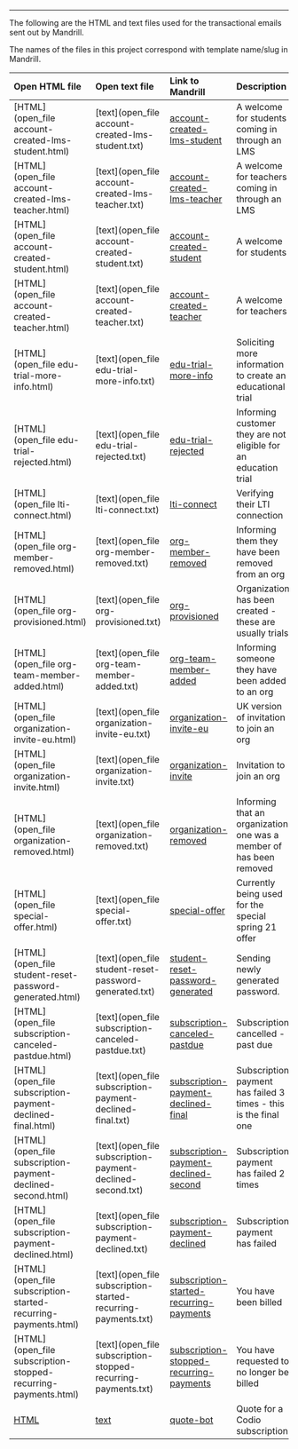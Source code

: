 ------------

The following are the HTML and text files used for the transactional emails sent out by Mandrill.

The names of the files in this project correspond with template name/slug in Mandrill.





| Open HTML file | Open text file| Link to Mandrill | Description |
| :----------- |:----------- |:----------- | :----------- |
| [HTML](open_file account-created-lms-student.html) | [text](open_file account-created-lms-student.txt)| [account-created-lms-student](https://mandrillapp.com/templates/code?id=account-created-lms-student) | A welcome for students coming in through an LMS |
| [HTML](open_file account-created-lms-teacher.html) | [text](open_file account-created-lms-teacher.txt) | [account-created-lms-teacher](https://mandrillapp.com/templates/code?id=account-created-lms-teacher)| A welcome for teachers coming in through an LMS |
|[HTML](open_file account-created-student.html)| [text](open_file account-created-student.txt)| [account-created-student](https://mandrillapp.com/templates/code?id=account-created-student)| A welcome for students |
|[HTML](open_file account-created-teacher.html)| [text](open_file account-created-teacher.txt)| [account-created-teacher](https://mandrillapp.com/templates/code?id=account-created-teacher)| A welcome for teachers |
|[HTML](open_file edu-trial-more-info.html)| [text](open_file edu-trial-more-info.txt)| [edu-trial-more-info](https://mandrillapp.com/templates/code?id=edu-trial-more-info)| Soliciting more information to create an educational trial |
|[HTML](open_file edu-trial-rejected.html)| [text](open_file edu-trial-rejected.txt)| [edu-trial-rejected](https://mandrillapp.com/templates/code?id=edu-trial-rejected)| Informing customer they are not eligible for an education trial |
|[HTML](open_file lti-connect.html)| [text](open_file lti-connect.txt)| [lti-connect](https://mandrillapp.com/templates/code?id=lti-connect)| Verifying their LTI connection |
|[HTML](open_file org-member-removed.html)| [text](open_file org-member-removed.txt)| [org-member-removed](https://mandrillapp.com/templates/code?id=org-member-removed)| Informing them they have been removed from an org |
|[HTML](open_file org-provisioned.html)| [text](open_file org-provisioned.txt)| [org-provisioned](https://mandrillapp.com/templates/code?id=org-provisioned)| Organization has been created - these are usually trials |
|[HTML](open_file org-team-member-added.html)| [text](open_file org-team-member-added.txt)| [org-team-member-added](https://mandrillapp.com/templates/code?id=org-team-member-added)| Informing someone they have been added to an org |
|[HTML](open_file organization-invite-eu.html)| [text](open_file organization-invite-eu.txt)| [organization-invite-eu](https://mandrillapp.com/templates/code?id=organization-invite-eu)| UK version of invitation to join an org |
|[HTML](open_file organization-invite.html)| [text](open_file organization-invite.txt)| [organization-invite](https://mandrillapp.com/templates/code?id=organization-invite)| Invitation to join an org |
|[HTML](open_file organization-removed.html)| [text](open_file organization-removed.txt)| [organization-removed](https://mandrillapp.com/templates/code?id=organization-removed)| Informing that an organization one was a member of has been removed |
|[HTML](open_file special-offer.html)| [text](open_file special-offer.txt)| [special-offer](https://mandrillapp.com/templates/code?id=special-offer)| Currently being used for the special spring 21 offer |
|[HTML](open_file student-reset-password-generated.html)| [text](open_file student-reset-password-generated.txt)| [student-reset-password-generated](https://mandrillapp.com/templates/code?id=student-reset-password-generated)| Sending newly generated password. |
|[HTML](open_file subscription-canceled-pastdue.html)| [text](open_file subscription-canceled-pastdue.txt)| [subscription-canceled-pastdue](https://mandrillapp.com/templates/code?id=subscription-canceled-pastdue)| Subscription cancelled - past due |
|[HTML](open_file subscription-payment-declined-final.html)| [text](open_file subscription-payment-declined-final.txt)| [subscription-payment-declined-final](https://mandrillapp.com/templates/code?id=subscription-payment-declined-final)| Subscription payment has failed 3 times - this is the final one |
|[HTML](open_file subscription-payment-declined-second.html)| [text](open_file subscription-payment-declined-second.txt)| [subscription-payment-declined-second](https://mandrillapp.com/templates/code?id=subscription-payment-declined-second)| Subscription payment has failed 2 times |
|[HTML](open_file subscription-payment-declined.html)| [text](open_file subscription-payment-declined.txt)| [subscription-payment-declined](https://mandrillapp.com/templates/code?id=subscription-payment-declined)| Subscription payment has failed |
|[HTML](open_file subscription-started-recurring-payments.html)| [text](open_file subscription-started-recurring-payments.txt)| [subscription-started-recurring-payments](https://mandrillapp.com/templates/code?id=subscription-started-recurring-payments)| You have been billed |
|[HTML](open_file subscription-stopped-recurring-payments.html)| [text](open_file subscription-stopped-recurring-payments.txt)| [subscription-stopped-recurring-payments](https://mandrillapp.com/templates/code?id=subscription-stopped-recurring-payments)| You have requested to no longer be billed |
|[HTML](quote-bot.html)| [text](quote-bot.html.txt)| [quote-bot](https://mandrillapp.com/templates/code?id=quote-bot)| Quote for a Codio subscription |